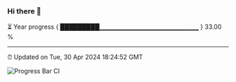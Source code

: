### Hi there 👋

⏳ Year progress { █████████▁▁▁▁▁▁▁▁▁▁▁▁▁▁▁▁▁▁▁▁▁ } 33.00 %

---

⏰ Updated on Tue, 30 Apr 2024 18:24:52 GMT

![Progress Bar CI](https://github.com/ZhaoGui/ZhaoGui/workflows/Progress%20Bar%20CI/badge.svg)

